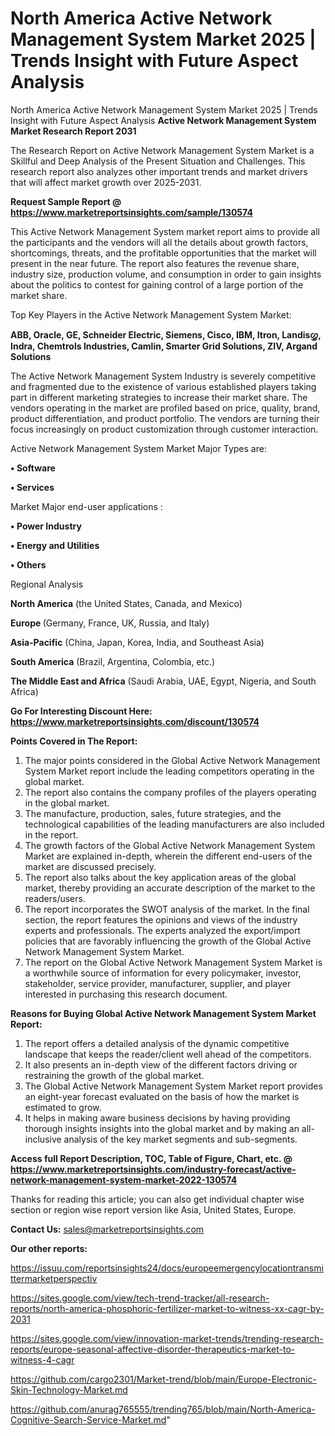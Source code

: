 # North America Active Network Management System Market 2025 | Trends Insight with Future Aspect Analysis
North America Active Network Management System Market 2025 | Trends Insight with Future Aspect Analysis
<strong>Active Network Management System Market Research Report 2031</strong>

The Research Report on Active Network Management System Market is a Skillful and Deep Analysis of the Present Situation and Challenges. This research report also analyzes other important trends and market drivers that will affect market growth over 2025-2031.

<strong>Request Sample Report @ <a href=https://www.marketreportsinsights.com/sample/130574>https://www.marketreportsinsights.com/sample/130574</a></strong>

This Active Network Management System market report aims to provide all the participants and the vendors will all the details about growth factors, shortcomings, threats, and the profitable opportunities that the market will present in the near future. The report also features the revenue share, industry size, production volume, and consumption in order to gain insights about the politics to contest for gaining control of a large portion of the market share.

Top Key Players in the Active Network Management System Market:

<strong>ABB, Oracle, GE, Schneider Electric, Siemens, Cisco, IBM, Itron, Landisᦄ, Indra, Chemtrols Industries, Camlin, Smarter Grid Solutions, ZIV, Argand Solutions</strong>

The Active Network Management System Industry is severely competitive and fragmented due to the existence of various established players taking part in different marketing strategies to increase their market share. The vendors operating in the market are profiled based on price, quality, brand, product differentiation, and product portfolio. The vendors are turning their focus increasingly on product customization through customer interaction.

Active Network Management System Market Major Types are:

<strong>• Software

• Services</strong>

Market Major end-user applications :

<strong>• Power Industry

• Energy and Utilities

• Others</strong>

Regional Analysis

</u><strong><b>North America</b></strong> (the United States, Canada, and Mexico)

<strong><b>Europe </b></strong>(Germany, France, UK, Russia, and Italy)

<strong><b>Asia-Pacific</b></strong> (China, Japan, Korea, India, and Southeast Asia)

<strong><b>South America</b></strong> (Brazil, Argentina, Colombia, etc.)

<strong><b>The Middle East and Africa</b></strong> (Saudi Arabia, UAE, Egypt, Nigeria, and South Africa)

<strong>Go For Interesting Discount Here: <a href=https://www.marketreportsinsights.com/discount/130574>https://www.marketreportsinsights.com/discount/130574</a></strong>

<strong>Points Covered in The Report:</strong>
<ol>
  <li>The major points considered in the Global Active Network Management System Market report include the leading competitors operating in the global market.</li>
  <li>The report also contains the company profiles of the players operating in the global market.</li>
  <li>The manufacture, production, sales, future strategies, and the technological capabilities of the leading manufacturers are also included in the report.</li>
  <li>The growth factors of the Global Active Network Management System Market are explained in-depth, wherein the different end-users of the market are discussed precisely.</li>
  <li>The report also talks about the key application areas of the global market, thereby providing an accurate description of the market to the readers/users.</li>
  <li>The report incorporates the SWOT analysis of the market. In the final section, the report features the opinions and views of the industry experts and professionals. The experts analyzed the export/import policies that are favorably influencing the growth of the Global Active Network Management System Market.</li>
  <li>The report on the Global Active Network Management System Market is a worthwhile source of information for every policymaker, investor, stakeholder, service provider, manufacturer, supplier, and player interested in purchasing this research document.</li>
</ol>
<strong>Reasons for Buying Global Active Network Management System Market Report:</strong>

<ol>
  <li>The report offers a detailed analysis of the dynamic competitive landscape that keeps the reader/client well ahead of the competitors.</li>
  <li>It also presents an in-depth view of the different factors driving or restraining the growth of the global market.</li>
  <li>The Global Active Network Management System Market report provides an eight-year forecast evaluated on the basis of how the market is estimated to grow.</li>
  <li>It helps in making aware business decisions by having providing thorough insights insights into the global market and by making an all-inclusive analysis of the key market segments and sub-segments.</li>
</ol>
<strong>Access full Report Description, TOC, Table of Figure, Chart, etc. @ <a href=https://www.marketreportsinsights.com/industry-forecast/active-network-management-system-market-2022-130574>https://www.marketreportsinsights.com/industry-forecast/active-network-management-system-market-2022-130574</a></strong>


Thanks for reading this article; you can also get individual chapter wise section or region wise report version like Asia, United States, Europe.

<strong>Contact Us:</strong>
sales@marketreportsinsights.com

<strong>Our other reports:</strong>

<a href=https://issuu.com/reportsinsights24/docs/europeemergencylocationtransmittermarketperspectiv>https://issuu.com/reportsinsights24/docs/europeemergencylocationtransmittermarketperspectiv</a>

<a href=https://sites.google.com/view/tech-trend-tracker/all-research-reports/north-america-phosphoric-fertilizer-market-to-witness-xx-cagr-by-2031>https://sites.google.com/view/tech-trend-tracker/all-research-reports/north-america-phosphoric-fertilizer-market-to-witness-xx-cagr-by-2031</a>

<a href=https://sites.google.com/view/innovation-market-trends/trending-research-reports/europe-seasonal-affective-disorder-therapeutics-market-to-witness-4-cagr>https://sites.google.com/view/innovation-market-trends/trending-research-reports/europe-seasonal-affective-disorder-therapeutics-market-to-witness-4-cagr</a>

<a href=https://github.com/cargo2301/Market-trend/blob/main/Europe-Electronic-Skin-Technology-Market.md>https://github.com/cargo2301/Market-trend/blob/main/Europe-Electronic-Skin-Technology-Market.md</a>

<a href=https://github.com/anurag765555/trending765/blob/main/North-America-Cognitive-Search-Service-Market.md>https://github.com/anurag765555/trending765/blob/main/North-America-Cognitive-Search-Service-Market.md</a>"
